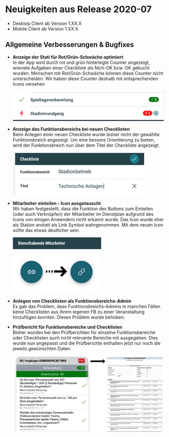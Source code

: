 # Neuigkeiten aus Release 2020-07

* Desktop Client ab Version 1.XX.X
* Mobile Client ab Version 1.XX.X

## Allgemeine Verbesserungen & Bugfixes

- **Anzeige der Stati für Rot/Grün-Schwäche optimiert** <br>
In der App wird durch rot und grün hinterlegte Counter angezeigt, wieviele Aufgaben einer Checkliste als Nich-OK bzw. OK gebucht wurden. Menschen mit Rot/Grün-Schwäche können diese Counter nicht unterscheiden. Wir haben diese Counter deshalb mit entsprechenden Icons versehen

  ![Counter mit Icons](Bilder/counter-mit-icons.png)

- **Anzeige des Funktionsbereichs bei neuen Checklisten** <br>
Beim Anlegen einer neuen Checkliste wurde bisher nicht der gewählte Funktionsbreich angezeigt. Um eine bessere Orientierung zu bieten, wird der Funktionsbreich nun über dem Titel der Checkliste angezeigt.

  ![Checkliste mit Funktionsbereich](Bilder/checkliste-fb-anzeige.png)

- **Mitarbeiter einteilen - Icon ausgetauscht** <br>
Wir haben festgestellt, dass die Funktion des Buttons zum Einteilen (oder auch Verknüpfen) der Mitarbeiter im Dienstplan aufgrund des Icons von einigen Anwendern nicht erkannt wurde. Das Icon wurde eher als Station anstatt als Link Symbol wahrgenommen. Mit dem neuen Icon sollte das etwas deutlicher sein.

  ![Neues zuordnen Icon](Bilder/zuordnen_icon.png)

- **Anlegen von Checklisten als Funktionsbereichs-Admin** <br>
Es gab das Problem, dass Funktionsbreichs-Admins in manchen Fällen keine Checklisten aus ihrem eigenen FB zu einer Veranstaltung hinzufügen konnten. Dieses Problem wurde behoben.

- **Prüfbericht für Funktionsbereiche und Checklisten** <br>
Bisher wurden bei den Prüfberichten für einzelne Funktionsbereiche oder Checklisten auch nicht relevante Bereiche mit ausgegeben. Dies wurde nun angepasst und die Prüfberichte enthalten jetzt nur noch die jeweils gewünschten Daten.

  ![Prüfbericht Checkliste](Bilder/pruefbericht_checkliste.png)